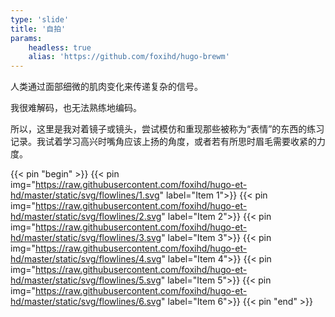 ```yaml
---
type: 'slide'
title: '自拍'
params:
    headless: true
    alias: 'https://github.com/foxihd/hugo-brewm'
---
```

人类通过面部细微的肌肉变化来传递复杂的信号。

我很难解码，也无法熟练地编码。

所以，这里是我对着镜子或镜头，尝试模仿和重现那些被称为“表情”的东西的练习记录。我试着学习高兴时嘴角应该上扬的角度，或者若有所思时眉毛需要收紧的力度。

{{< pin "begin" >}}
{{< pin img="https://raw.githubusercontent.com/foxihd/hugo-et-hd/master/static/svg/flowlines/1.svg" label="Item 1">}}
{{< pin img="https://raw.githubusercontent.com/foxihd/hugo-et-hd/master/static/svg/flowlines/2.svg" label="Item 2">}}
{{< pin img="https://raw.githubusercontent.com/foxihd/hugo-et-hd/master/static/svg/flowlines/3.svg" label="Item 3">}}
{{< pin img="https://raw.githubusercontent.com/foxihd/hugo-et-hd/master/static/svg/flowlines/4.svg" label="Item 4">}}
{{< pin img="https://raw.githubusercontent.com/foxihd/hugo-et-hd/master/static/svg/flowlines/5.svg" label="Item 5">}}
{{< pin img="https://raw.githubusercontent.com/foxihd/hugo-et-hd/master/static/svg/flowlines/6.svg" label="Item 6">}}
{{< pin "end" >}}